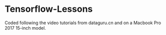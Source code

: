 # Tensorflow-Lessons
Coded following the video tutorials from dataguru.cn and on a Macbook Pro 2017 15-inch model.
